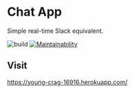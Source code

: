 # Chat App
Simple real-time Slack equivalent.

![build](https://github.com/badcookie/chat-app/workflows/build/badge.svg)
[![Maintainability](https://api.codeclimate.com/v1/badges/f3fe0bdc4c2aaf7dbeea/maintainability)](https://codeclimate.com/github/badcookie/chat-app/maintainability)

## Visit
https://young-crag-16916.herokuapp.com/
